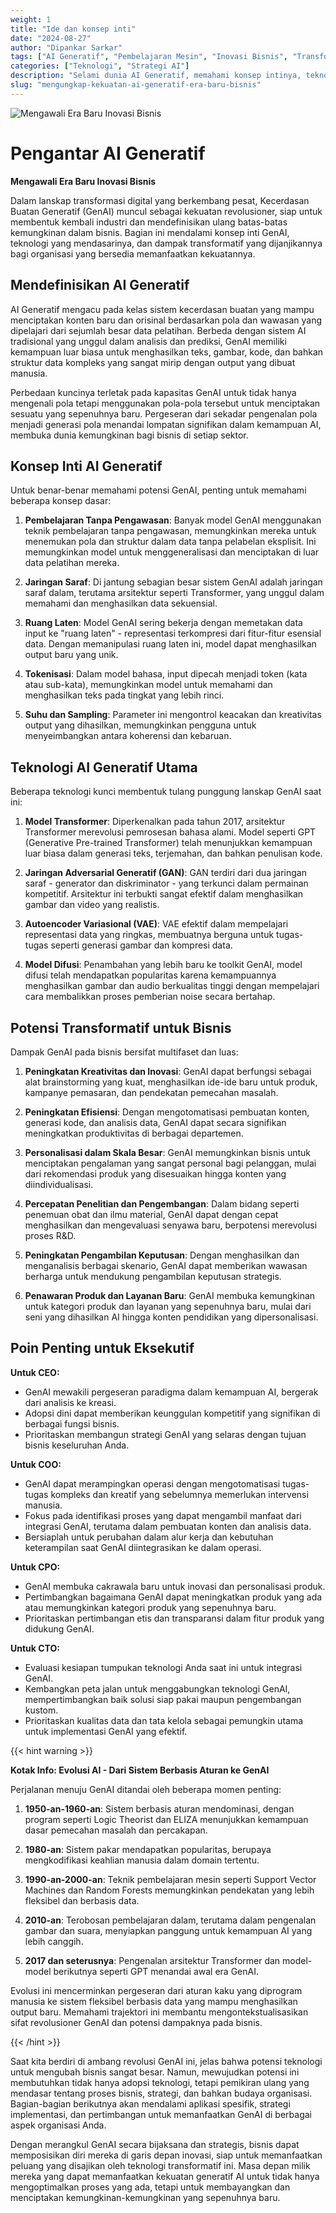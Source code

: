 ```yaml
---
weight: 1
title: "Ide dan konsep inti"
date: "2024-08-27"
author: "Dipankar Sarkar"
tags: ["AI Generatif", "Pembelajaran Mesin", "Inovasi Bisnis", "Transformasi Digital"]
categories: ["Teknologi", "Strategi AI"]
description: "Selami dunia AI Generatif, memahami konsep intinya, teknologi, dan potensi transformatif untuk bisnis di berbagai industri."
slug: "mengungkap-kekuatan-ai-generatif-era-baru-bisnis"
---
```


![Mengawali Era Baru Inovasi Bisnis](/1.png)

# Pengantar AI Generatif
**Mengawali Era Baru Inovasi Bisnis**

Dalam lanskap transformasi digital yang berkembang pesat, Kecerdasan Buatan Generatif (GenAI) muncul sebagai kekuatan revolusioner, siap untuk membentuk kembali industri dan mendefinisikan ulang batas-batas kemungkinan dalam bisnis. Bagian ini mendalami konsep inti GenAI, teknologi yang mendasarinya, dan dampak transformatif yang dijanjikannya bagi organisasi yang bersedia memanfaatkan kekuatannya.

## Mendefinisikan AI Generatif

AI Generatif mengacu pada kelas sistem kecerdasan buatan yang mampu menciptakan konten baru dan orisinal berdasarkan pola dan wawasan yang dipelajari dari sejumlah besar data pelatihan. Berbeda dengan sistem AI tradisional yang unggul dalam analisis dan prediksi, GenAI memiliki kemampuan luar biasa untuk menghasilkan teks, gambar, kode, dan bahkan struktur data kompleks yang sangat mirip dengan output yang dibuat manusia.

Perbedaan kuncinya terletak pada kapasitas GenAI untuk tidak hanya mengenali pola tetapi menggunakan pola-pola tersebut untuk menciptakan sesuatu yang sepenuhnya baru. Pergeseran dari sekadar pengenalan pola menjadi generasi pola menandai lompatan signifikan dalam kemampuan AI, membuka dunia kemungkinan bagi bisnis di setiap sektor.

## Konsep Inti AI Generatif

Untuk benar-benar memahami potensi GenAI, penting untuk memahami beberapa konsep dasar:

1. **Pembelajaran Tanpa Pengawasan**: Banyak model GenAI menggunakan teknik pembelajaran tanpa pengawasan, memungkinkan mereka untuk menemukan pola dan struktur dalam data tanpa pelabelan eksplisit. Ini memungkinkan model untuk menggeneralisasi dan menciptakan di luar data pelatihan mereka.

2. **Jaringan Saraf**: Di jantung sebagian besar sistem GenAI adalah jaringan saraf dalam, terutama arsitektur seperti Transformer, yang unggul dalam memahami dan menghasilkan data sekuensial.

3. **Ruang Laten**: Model GenAI sering bekerja dengan memetakan data input ke "ruang laten" - representasi terkompresi dari fitur-fitur esensial data. Dengan memanipulasi ruang laten ini, model dapat menghasilkan output baru yang unik.

4. **Tokenisasi**: Dalam model bahasa, input dipecah menjadi token (kata atau sub-kata), memungkinkan model untuk memahami dan menghasilkan teks pada tingkat yang lebih rinci.

5. **Suhu dan Sampling**: Parameter ini mengontrol keacakan dan kreativitas output yang dihasilkan, memungkinkan pengguna untuk menyeimbangkan antara koherensi dan kebaruan.

## Teknologi AI Generatif Utama

Beberapa teknologi kunci membentuk tulang punggung lanskap GenAI saat ini:

1. **Model Transformer**: Diperkenalkan pada tahun 2017, arsitektur Transformer merevolusi pemrosesan bahasa alami. Model seperti GPT (Generative Pre-trained Transformer) telah menunjukkan kemampuan luar biasa dalam generasi teks, terjemahan, dan bahkan penulisan kode.

2. **Jaringan Adversarial Generatif (GAN)**: GAN terdiri dari dua jaringan saraf - generator dan diskriminator - yang terkunci dalam permainan kompetitif. Arsitektur ini terbukti sangat efektif dalam menghasilkan gambar dan video yang realistis.

3. **Autoencoder Variasional (VAE)**: VAE efektif dalam mempelajari representasi data yang ringkas, membuatnya berguna untuk tugas-tugas seperti generasi gambar dan kompresi data.

4. **Model Difusi**: Penambahan yang lebih baru ke toolkit GenAI, model difusi telah mendapatkan popularitas karena kemampuannya menghasilkan gambar dan audio berkualitas tinggi dengan mempelajari cara membalikkan proses pemberian noise secara bertahap.

## Potensi Transformatif untuk Bisnis

Dampak GenAI pada bisnis bersifat multifaset dan luas:

1. **Peningkatan Kreativitas dan Inovasi**: GenAI dapat berfungsi sebagai alat brainstorming yang kuat, menghasilkan ide-ide baru untuk produk, kampanye pemasaran, dan pendekatan pemecahan masalah.

2. **Peningkatan Efisiensi**: Dengan mengotomatisasi pembuatan konten, generasi kode, dan analisis data, GenAI dapat secara signifikan meningkatkan produktivitas di berbagai departemen.

3. **Personalisasi dalam Skala Besar**: GenAI memungkinkan bisnis untuk menciptakan pengalaman yang sangat personal bagi pelanggan, mulai dari rekomendasi produk yang disesuaikan hingga konten yang diindividualisasi.

4. **Percepatan Penelitian dan Pengembangan**: Dalam bidang seperti penemuan obat dan ilmu material, GenAI dapat dengan cepat menghasilkan dan mengevaluasi senyawa baru, berpotensi merevolusi proses R&D.

5. **Peningkatan Pengambilan Keputusan**: Dengan menghasilkan dan menganalisis berbagai skenario, GenAI dapat memberikan wawasan berharga untuk mendukung pengambilan keputusan strategis.

6. **Penawaran Produk dan Layanan Baru**: GenAI membuka kemungkinan untuk kategori produk dan layanan yang sepenuhnya baru, mulai dari seni yang dihasilkan AI hingga konten pendidikan yang dipersonalisasi.

## Poin Penting untuk Eksekutif

**Untuk CEO:**
- GenAI mewakili pergeseran paradigma dalam kemampuan AI, bergerak dari analisis ke kreasi.
- Adopsi dini dapat memberikan keunggulan kompetitif yang signifikan di berbagai fungsi bisnis.
- Prioritaskan membangun strategi GenAI yang selaras dengan tujuan bisnis keseluruhan Anda.

**Untuk COO:**
- GenAI dapat merampingkan operasi dengan mengotomatisasi tugas-tugas kompleks dan kreatif yang sebelumnya memerlukan intervensi manusia.
- Fokus pada identifikasi proses yang dapat mengambil manfaat dari integrasi GenAI, terutama dalam pembuatan konten dan analisis data.
- Bersiaplah untuk perubahan dalam alur kerja dan kebutuhan keterampilan saat GenAI diintegrasikan ke dalam operasi.

**Untuk CPO:**
- GenAI membuka cakrawala baru untuk inovasi dan personalisasi produk.
- Pertimbangkan bagaimana GenAI dapat meningkatkan produk yang ada atau memungkinkan kategori produk yang sepenuhnya baru.
- Prioritaskan pertimbangan etis dan transparansi dalam fitur produk yang didukung GenAI.

**Untuk CTO:**
- Evaluasi kesiapan tumpukan teknologi Anda saat ini untuk integrasi GenAI.
- Kembangkan peta jalan untuk menggabungkan teknologi GenAI, mempertimbangkan baik solusi siap pakai maupun pengembangan kustom.
- Prioritaskan kualitas data dan tata kelola sebagai pemungkin utama untuk implementasi GenAI yang efektif.

{{< hint warning >}}

**Kotak Info: Evolusi AI - Dari Sistem Berbasis Aturan ke GenAI**

Perjalanan menuju GenAI ditandai oleh beberapa momen penting:

1. **1950-an-1960-an**: Sistem berbasis aturan mendominasi, dengan program seperti Logic Theorist dan ELIZA menunjukkan kemampuan dasar pemecahan masalah dan percakapan.

2. **1980-an**: Sistem pakar mendapatkan popularitas, berupaya mengkodifikasi keahlian manusia dalam domain tertentu.

3. **1990-an-2000-an**: Teknik pembelajaran mesin seperti Support Vector Machines dan Random Forests memungkinkan pendekatan yang lebih fleksibel dan berbasis data.

4. **2010-an**: Terobosan pembelajaran dalam, terutama dalam pengenalan gambar dan suara, menyiapkan panggung untuk kemampuan AI yang lebih canggih.

5. **2017 dan seterusnya**: Pengenalan arsitektur Transformer dan model-model berikutnya seperti GPT menandai awal era GenAI.

Evolusi ini mencerminkan pergeseran dari aturan kaku yang diprogram manusia ke sistem fleksibel berbasis data yang mampu menghasilkan output baru. Memahami trajektori ini membantu mengontekstualisasikan sifat revolusioner GenAI dan potensi dampaknya pada bisnis.

{{< /hint >}}

Saat kita berdiri di ambang revolusi GenAI ini, jelas bahwa potensi teknologi untuk mengubah bisnis sangat besar. Namun, mewujudkan potensi ini membutuhkan tidak hanya adopsi teknologi, tetapi pemikiran ulang yang mendasar tentang proses bisnis, strategi, dan bahkan budaya organisasi. Bagian-bagian berikutnya akan mendalami aplikasi spesifik, strategi implementasi, dan pertimbangan untuk memanfaatkan GenAI di berbagai aspek organisasi Anda.

Dengan merangkul GenAI secara bijaksana dan strategis, bisnis dapat memposisikan diri mereka di garis depan inovasi, siap untuk memanfaatkan peluang yang disajikan oleh teknologi transformatif ini. Masa depan milik mereka yang dapat memanfaatkan kekuatan generatif AI untuk tidak hanya mengoptimalkan proses yang ada, tetapi untuk membayangkan dan menciptakan kemungkinan-kemungkinan yang sepenuhnya baru.
